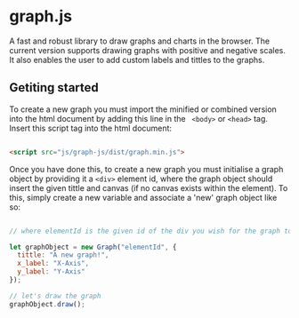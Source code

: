 # graph.js

A fast and robust library to draw graphs and charts in the browser. The current version supports drawing graphs with positive and negative scales. It also enables the user to add custom labels and tittles to the graphs.

## Getiting started 

To create a new graph you must import the minified or combined version into the html document by adding this line in the `` <body>`` or ``<head>`` tag. Insert this script tag into the html document:
``` html

<script src="js/graph-js/dist/graph.min.js">
```
Once you have done this, to create a new graph you must initialise a graph object by providing it a ``<div>`` element id, where the graph object should insert the given tittle and canvas (if no canvas exists within the element). To this, simply create a new variable and associate a 'new' graph object like so:
```javascript

// where elementId is the given id of the div you wish for the graph to use

let graphObject = new Graph("elementId", {
  tittle: "A new graph!",
  x_label: "X-Axis",
  y_label: "Y-Axis"
});

// let's draw the graph
graphObject.draw();
```
